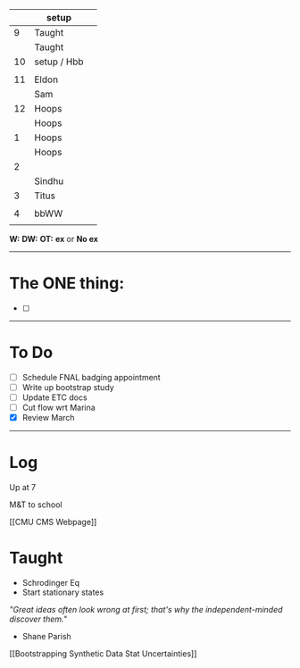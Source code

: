 
|     | setup       |     |
| --- | ----------- | --- |
| 9   | Taught      |     |
|     | Taught      |     |
| 10  | setup / Hbb |     |
|     |             |     |
| 11  | Eldon       |     |
|     | Sam         |     |
| 12  | Hoops       |     |
|     | Hoops       |     |
| 1   | Hoops       |     |
|     | Hoops       |     |
| 2   |             |     |
|     | Sindhu      |     |
| 3   | Titus       |     |
|     |             |     |
| 4   | bbWW        |     |
|     |             |     |

**W:**
**DW:**
**OT:**
**ex** or **No ex**

---
# The ONE thing: 
- [ ] 

---
# To Do

- [ ]  Schedule FNAL badging appointment
- [ ] Write up bootstrap study
- [ ] Update ETC docs
- [ ] Cut flow wrt Marina
- [x] Review March

---

# Log

Up at 7 

M&T to school

[[CMU CMS Webpage]]

# Taught
- Schrodinger Eq
- Start stationary states

*"Great ideas often look wrong at first; that's why the independent-minded discover them."*
- Shane Parish 

[[Bootstrapping Synthetic Data Stat Uncertainties]]
